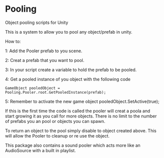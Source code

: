 # Pooling
Object pooling scripts for Unity

This is a system to allow you to pool any object/prefab in unity.

How to:

1: Add the Pooler prefab to you scene.

2: Creat a prefab that you want to pool.

3: In your script create a variable to hold the prefab to be pooled.

4: Get a pooled instance of you object with the following code

`GameObject pooledObject = Pooling.Pooler.root.GetPooledInstance(prefab);`

5: Remember to activate the new game object
pooledObject.SetActive(true);

If this is the first time the code is called the pooler will creat a poola and start growing it as you call for more objects.
There is no limit to the number of prefabs you an pool or objects you can spawn.

To return an object to the pool simply disable to object created above. This will allow the Pooler to cleanup or re use the object.

This package also contains a sound pooler which acts more like an AudioSource with a built in playlist. 
